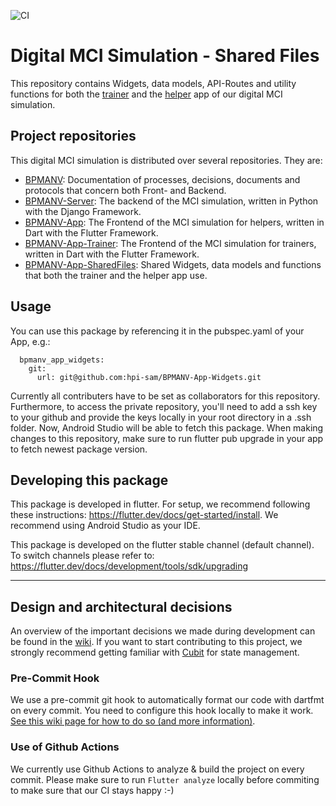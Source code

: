 ![CI](https://github.com/hpi-sam/BPMANV-App-SharedFiles/workflows/Continuous%20Integration/badge.svg)

# Digital MCI Simulation - Shared Files

This repository contains Widgets, data models, API-Routes and utility functions for both the [trainer](https://github.com/hpi-sam/BPMANV-App-Trainer) and the [helper](https://github.com/hpi-sam/BPMANV-App) app of our digital MCI simulation.

## Project repositories
This digital MCI simulation is distributed over several repositories. They are:
- [BPMANV](https://github.com/hpi-sam/BPMANV): Documentation of processes, decisions, documents and protocols that concern both Front- and Backend.
- [BPMANV-Server](https://github.com/hpi-sam/BPMANV-Server): The backend of the MCI simulation, written in Python with the Django Framework.
- [BPMANV-App](https://github.com/hpi-sam/BPMANV-App): The Frontend of the MCI simulation for helpers, written in Dart with the Flutter Framework.
- [BPMANV-App-Trainer](https://github.com/hpi-sam/BPMANV-App-Trainer): The Frontend of the MCI simulation for trainers, written in Dart with the Flutter Framework.
- [BPMANV-App-SharedFiles](https://github.com/hpi-sam/BPMANV-App-SharedFiles): Shared Widgets, data models and functions that both the trainer and the helper app use.

## Usage

You can use this package by referencing it in the pubspec.yaml of your App, e.g.:
```
  bpmanv_app_widgets: 
    git:  
      url: git@github.com:hpi-sam/BPMANV-App-Widgets.git
```

Currently all contributers have to be set as collaborators for this repository. Furthermore, to access the private repository, you'll need to add a ssh key to your github and provide the keys locally in your root directory in a .ssh folder. Now, Android Studio will be able to fetch this package. When making changes to this repository, make sure to run flutter pub upgrade in your app to fetch newest package version. 


## Developing this package

This package is developed in flutter. For setup, we recommend following these instructions: https://flutter.dev/docs/get-started/install.
We recommend using Android Studio as your IDE.

This package is developed on the flutter stable channel (default channel). To switch channels please refer to: https://flutter.dev/docs/development/tools/sdk/upgrading


---

## Design and architectural decisions

An overview of the important decisions we made during development can be found in the [wiki](https://github.com/hpi-sam/BPMANV-App/wiki). If you want to start contributing to this project, we strongly recommend getting familiar with [Cubit](https://github.com/hpi-sam/BPMANV-App/wiki/State-management-with-Cubit) for state management. 

### Pre-Commit Hook

We use a pre-commit git hook to automatically format our code with dartfmt on every commit. You need to configure this hook locally to make it work. [See this wiki page for how to do so (and more information)](https://github.com/hpi-sam/BPMANV-App/wiki/Git-Hooks).

### Use of Github Actions

We currently use Github Actions to analyze & build the project on every commit. Please make sure to run `Flutter analyze` locally before commiting to make sure that our CI stays happy :-)

